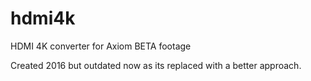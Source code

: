 # hdmi4k

HDMI 4K converter for Axiom BETA footage

Created 2016 but outdated now as its replaced with a better approach.
